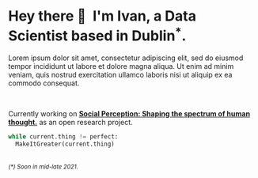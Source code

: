 <h1>Hey there 👋 ‏‏‎ ‎I'm Ivan, a <span color='2997ff'>Data Scientist</span> based in Dublin<sup>*</sup>.</h1>

Lorem ipsum dolor sit amet, consectetur adipiscing elit, sed do eiusmod tempor incididunt ut labore et dolore magna aliqua. Ut enim ad minim veniam, quis nostrud exercitation ullamco laboris nisi ut aliquip ex ea commodo consequat.

<br>

Currently working on <b>[Social Perception: Shaping the spectrum of human thought.](https://google.com/)</b> as an open research project.</b>

```python
while current.thing != perfect:
  MakeItGreater(current.thing)
```

<br>
<small><i>(*) Soon in mid-late 2021.</i></small>



<!--
**ivanachillee/ivanachillee** is a ✨ _special_ ✨ repository because its `README.md` (this file) appears on your GitHub profile.

Here are some ideas to get you started:

- 🔭 I’m currently working on ...
- 🌱 I’m currently learning ...
- 👯 I’m looking to collaborate on ...
- 🤔 I’m looking for help with ...
- 💬 Ask me about ...
- 📫 How to reach me: ...
- 😄 Pronouns: ...
- ⚡ Fun fact: ...
-->
